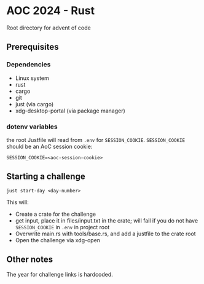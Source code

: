 # AOC 2024 - Rust
Root directory for advent of code

## Prerequisites
### Dependencies
- Linux system
- rust
- cargo
- git
- just (via cargo)
- xdg-desktop-portal (via package manager)

### dotenv variables

the root Justfile will read from `.env` for `SESSION_COOKIE`. `SESSION_COOKIE` should be an AoC session cookie:
```
SESSION_COOKIE=<aoc-session-cookie>
```

## Starting a challenge

`just start-day <day-number>`

This will:
- Create a crate for the challenge
- get input, place it in files/input.txt in the crate; will fail if you do not have `SESSION_COOKIE` in `.env` in project root
- Overwrite main.rs with tools/base.rs, and add a justfile to the crate root
- Open the challenge via xdg-open

## Other notes

The year for challenge links is hardcoded.

